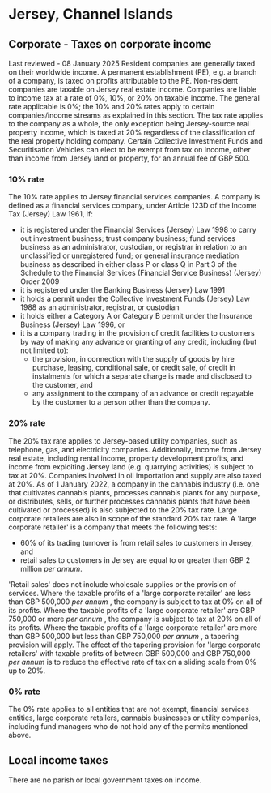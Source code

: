 # Jersey, Channel Islands
## Corporate - Taxes on corporate income
Last reviewed - 08 January 2025
Resident companies are generally taxed on their worldwide income. A permanent establishment (PE), e.g. a branch of a company, is taxed on profits attributable to the PE. Non-resident companies are taxable on Jersey real estate income.
Companies are liable to income tax at a rate of 0%, 10%, or 20% on taxable income. The general rate applicable is 0%; the 10% and 20% rates apply to certain companies/income streams as explained in this section. The tax rate applies to the company as a whole, the only exception being Jersey-source real property income, which is taxed at 20% regardless of the classification of the real property holding company.
Certain Collective Investment Funds and Securitisation Vehicles can elect to be exempt from tax on income, other than income from Jersey land or property, for an annual fee of GBP 500.
### 10% rate
The 10% rate applies to Jersey financial services companies. A company is defined as a financial services company, under Article 123D of the Income Tax (Jersey) Law 1961, if:
  * it is registered under the Financial Services (Jersey) Law 1998 to carry out investment business; trust company business; fund services business as an administrator, custodian, or registrar in relation to an unclassified or unregistered fund; or general insurance mediation business as described in either class P or class Q in Part 3 of the Schedule to the Financial Services (Financial Service Business) (Jersey) Order 2009
  * it is registered under the Banking Business (Jersey) Law 1991
  * it holds a permit under the Collective Investment Funds (Jersey) Law 1988 as an administrator, registrar, or custodian
  * it holds either a Category A or Category B permit under the Insurance Business (Jersey) Law 1996, or
  * it is a company trading in the provision of credit facilities to customers by way of making any advance or granting of any credit, including (but not limited to): 
    * the provision, in connection with the supply of goods by hire purchase, leasing, conditional sale, or credit sale, of credit in instalments for which a separate charge is made and disclosed to the customer, and
    * any assignment to the company of an advance or credit repayable by the customer to a person other than the company.


### 20% rate
The 20% tax rate applies to Jersey-based utility companies, such as telephone, gas, and electricity companies. Additionally, income from Jersey real estate, including rental income, property development profits, and income from exploiting Jersey land (e.g. quarrying activities) is subject to tax at 20%. Companies involved in oil importation and supply are also taxed at 20%.
As of 1 January 2022, a company in the cannabis industry (i.e. one that cultivates cannabis plants, processes cannabis plants for any purpose, or distributes, sells, or further processes cannabis plants that have been cultivated or processed) is also subjected to the 20% tax rate.
Large corporate retailers are also in scope of the standard 20% tax rate. A 'large corporate retailer' is a company that meets the following tests:
  * 60% of its trading turnover is from retail sales to customers in Jersey, and
  * retail sales to customers in Jersey are equal to or greater than GBP 2 million _per annum_.


'Retail sales' does not include wholesale supplies or the provision of services.
Where the taxable profits of a 'large corporate retailer' are less than GBP 500,000 _per annum_ , the company is subject to tax at 0% on all of its profits.
Where the taxable profits of a 'large corporate retailer' are GBP 750,000 or more _per annum_ , the company is subject to tax at 20% on all of its profits.
Where the taxable profits of a 'large corporate retailer' are more than GBP 500,000 but less than GBP 750,000 _per annum_ , a tapering provision will apply. The effect of the tapering provision for 'large corporate retailers' with taxable profits of between GBP 500,000 and GBP 750,000 _per annum_ is to reduce the effective rate of tax on a sliding scale from 0% up to 20%.
### 0% rate
The 0% rate applies to all entities that are not exempt, financial services entities, large corporate retailers, cannabis businesses or utility companies, including fund managers who do not hold any of the permits mentioned above.
## Local income taxes
There are no parish or local government taxes on income.
